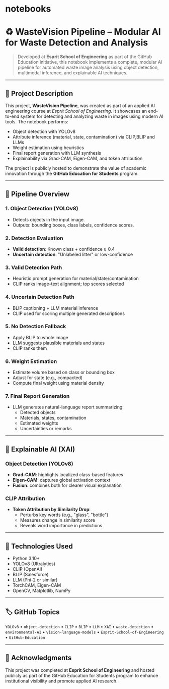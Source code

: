 # notebooks
# ♻️ WasteVision Pipeline – Modular AI for Waste Detection and Analysis

> Developed at **Esprit School of Engineering** as part of the GitHub Education initiative, this notebook implements a complete, modular AI pipeline for automated waste image analysis using object detection, multimodal inference, and explainable AI techniques.

---

## 📘 Project Description

This project, **WasteVision Pipeline**, was created as part of an applied AI engineering course at _Esprit School of Engineering_. It showcases an end-to-end system for detecting and analyzing waste in images using modern AI tools. The notebook performs:
- Object detection with YOLOv8
- Attribute inference (material, state, contamination) via CLIP,BLIP and LLMs
- Weight estimation using heuristics
- Final report generation with LLM synthesis
- Explainability via Grad-CAM, Eigen-CAM, and token attribution

The project is publicly hosted to demonstrate the value of academic innovation through the **GitHub Education for Students** program.

---

## 🧠 Pipeline Overview

### 1. **Object Detection (YOLOv8)**
- Detects objects in the input image.
- Outputs: bounding boxes, class labels, confidence scores.

### 2. **Detection Evaluation**
- **Valid detection**: Known class + confidence ≥ 0.4
- **Uncertain detection**: "Unlabeled litter" or low-confidence

### 3. **Valid Detection Path**
- Heuristic prompt generation for material/state/contamination
- CLIP ranks image-text alignment; top scores selected

### 4. **Uncertain Detection Path**
- BLIP captioning + LLM material inference
- CLIP used for scoring multiple generated descriptions

### 5. **No Detection Fallback**
- Apply BLIP to whole image
- LLM suggests plausible materials and states
- CLIP ranks them

### 6. **Weight Estimation**
- Estimate volume based on class or bounding box
- Adjust for state (e.g., compacted)
- Compute final weight using material density

### 7. **Final Report Generation**
- LLM generates natural-language report summarizing:
  - Detected objects
  - Materials, states, contamination
  - Estimated weights
  - Uncertainties or remarks

---

## 🧩 Explainable AI (XAI)

### Object Detection (YOLOv8)
- **Grad-CAM**: highlights localized class-based features
- **Eigen-CAM**: captures global activation context
- **Fusion**: combines both for clearer visual explanation

### CLIP Attribution
- **Token Attribution by Similarity Drop**:
  - Perturbs key words (e.g., "glass", "bottle")
  - Measures change in similarity score
  - Reveals word importance in predictions

---

## 🚀 Technologies Used

- Python 3.10+
- YOLOv8 (Ultralytics)
- CLIP (OpenAI)
- BLIP (Salesforce)
- LLM (Phi-2 or similar)
- TorchCAM, Eigen-CAM
- OpenCV, Matplotlib, NumPy

---

## 🏷️ GitHub Topics

`YOLOv8` • `object-detection` • `CLIP` • `BLIP` • `LLM` • `XAI` • `waste-detection` • `environmental-AI` • `vision-language-models` • `Esprit-School-of-Engineering` • `GitHub-Education`

---

## 🙌 Acknowledgments

This project was completed at **Esprit School of Engineering** and hosted publicly as part of the GitHub Education for Students program to enhance institutional visibility and promote applied AI research.
